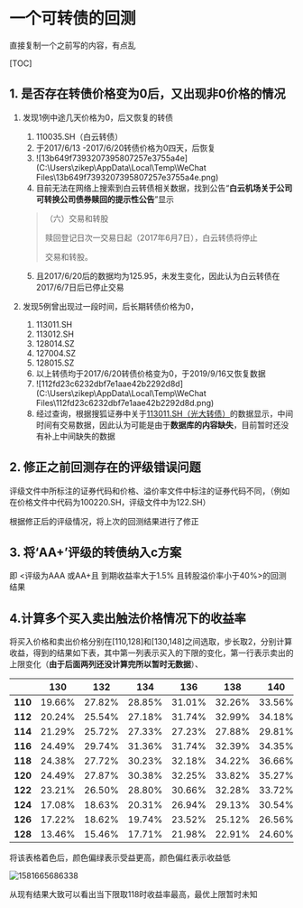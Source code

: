 # 一个可转债的回测

直接复制一个之前写的内容，有点乱

[TOC]



## 1. 是否存在转债价格变为0后，又出现非0价格的情况

1. 发现1例中途几天价格为0，后又恢复的转债

   1. 110035.SH（白云转债）
   2. 于2017/6/13 -2017/6/20转债价格为0四天，后恢复
   3. ![13b649f7393207395807257e3755a4e](C:\Users\zikep\AppData\Local\Temp\WeChat Files\13b649f7393207395807257e3755a4e.png)
   4. 目前无法在网络上搜索到白云转债相关数据，找到公告“**白云机场关于公司可转换公司债券赎回的提示性公告**”显示

   >（六）交易和转股
   >
   >赎回登记日次一交易日起（2017年6月7日），白云转债将停止
   >
   >交易和转股。

   5. 且2017/6/20后的数据均为125.95，未发生变化，因此认为白云转债在2017/6/7日后已停止交易

2. 发现5例曾出现过一段时间，后长期转债价格为0，

   1. 113011.SH
   2. 113012.SH
   3. 128014.SZ
   4. 127004.SZ
   5. 128015.SZ
   6. 以上转债均于2017/6/20转债价格变为0，于2019/9/16又恢复数据
   7. ![112fd23c6232dbf7e1aae42b2292d8d](C:\Users\zikep\AppData\Local\Temp\WeChat Files\112fd23c6232dbf7e1aae42b2292d8d.png)
   8. 经过查询，根据搜狐证券中关于[113011.SH（光大转债）](http://q.stock.sohu.com/cn/113011/lshq.shtml)的数据显示，中间时间有交易数据，因此认为可能是由于**数据库的内容缺失**，目前暂时还没有补上中间缺失的数据





## 2. 修正之前回测存在的评级错误问题

评级文件中所标注的证券代码和价格、溢价率文件中标注的证券代码不同，（例如在价格文件中代码为100220.SH，评级文件中为122.SH）

根据修正后的评级情况，将上次的回测结果进行了修正

## 3. 将‘AA+’评级的转债纳入c方案

即  <评级为AAA 或AA+且 到期收益率大于1.5% 且转股溢价率小于40%>的回测结果



## 4.计算多个买入卖出触法价格情况下的收益率

 将买入价格和卖出价格分别在[110,128]和[130,148]之间选取，步长取2，分别计算收益，得到的结果如下表，其中第一列表示买入的下限的变化，第一行表示卖出的上限变化（**由于后面两列还没计算完所以暂时无数据**）、

|         | 130    | 132    | 134    | 136    | 138    | 140    | 142    | 144    | 146  | 148  |
| ------- | ------ | ------ | ------ | ------ | ------ | ------ | ------ | ------ | ---- | ---- |
| **110** | 19.66% | 27.82% | 28.85% | 31.01% | 32.26% | 33.56% | 35.70% | 36.96% |      |      |
| **112** | 20.24% | 25.54% | 27.18% | 31.74% | 32.99% | 34.18% | 36.32% | 37.58% |      |      |
| **114** | 21.29% | 25.72% | 27.33% | 27.23% | 27.88% | 29.81% | 31.63% | 32.37% |      |      |
| **116** | 24.49% | 29.74% | 31.36% | 31.74% | 32.39% | 34.35% | 36.17% | 38.28% |      |      |
| **118** | 24.38% | 27.72% | 30.23% | 32.18% | 34.22% | 36.66% | 37.99% | 39.04% |      |      |
| **120** | 24.49% | 27.87% | 30.38% | 32.25% | 33.82% | 35.27% | 36.60% | 38.86% |      |      |
| **122** | 23.21% | 26.50% | 28.80% | 30.66% | 32.28% | 33.72% | 35.04% | 36.76% |      |      |
| **124** | 17.08% | 18.63% | 20.31% | 26.94% | 29.13% | 30.54% | 31.33% | 33.04% |      |      |
| **126** | 17.22% | 18.62% | 19.74% | 23.52% | 25.12% | 26.56% | 27.62% | 28.66% |      |      |
| **128** | 13.46% | 15.46% | 17.71% | 21.98% | 22.91% | 24.60% | 25.86% | 27.20% |      |      |

将该表格着色后，颜色偏绿表示受益更高，颜色偏红表示收益低

![1581665686338](C:\Users\zikep\AppData\Roaming\Typora\typora-user-images\1581665686338.png)

从现有结果大致可以看出当下限取118时收益率最高，最优上限暂时未知